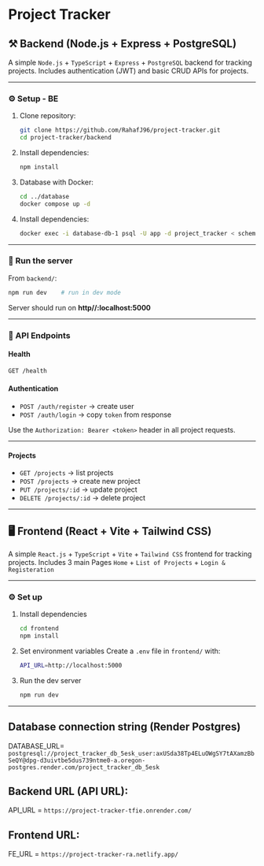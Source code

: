 # Project Tracker 

## ⚒️ Backend (Node.js + Express + PostgreSQL)

A simple `Node.js` + `TypeScript` + `Express` + `PostgreSQL` backend for tracking projects.
Includes authentication (JWT) and basic CRUD APIs for projects.

---


### ⚙️ Setup - BE

1. Clone repository:
   ```bash
   git clone https://github.com/RahafJ96/project-tracker.git
   cd project-tracker/backend
2. Install dependencies:
   ```bash
   npm install
3. Database with Docker:
   ```bash
   cd ../database
   docker compose up -d
4. Install dependencies:
   ```bash
   docker exec -i database-db-1 psql -U app -d project_tracker < schema.sql
---

### 🚀 Run the server
From `backend/`:
   ```bash
   npm run dev    # run in dev mode
   ```
Server should run on **http//:localhost:5000**

---

### 🧪 API Endpoints
#### Health
```bash
GET /health
```
#### Authentication
- `POST /auth/register` → create user
- `POST /auth/login` → copy `token` from response

Use the `Authorization: Bearer <token>` header in all project requests.

---

#### Projects
- `GET /projects` → list projects
- `POST /projects` → create new project
- `PUT /projects/:id` → update project
- `DELETE /projects/:id` → delete project
---


## 🖥️ Frontend (React + Vite + Tailwind CSS)

A simple `React.js` + `TypeScript` + `Vite` + `Tailwind CSS` frontend for tracking projects.
Includes 3 main Pages `Home` + `List of Projects` + `Login & Registeration`

---

### ⚙️ Set up
1. Install dependencies
   ```bash
   cd frontend
   npm install
   ```
2. Set environment variables
Create a `.env` file in `frontend/` with:
   ```bash
   API_URL=http://localhost:5000
   ```
3. Run the dev server
   ```bash
   npm run dev
   ```

---

## Database connection string (Render Postgres)
DATABASE_URL= `postgresql://project_tracker_db_5esk_user:axUSda38Tp4ELuOWgSY7tAXamzBbSeQY@dpg-d3uivtbe5dus739ntme0-a.oregon-postgres.render.com/project_tracker_db_5esk`

## Backend URL (API URL):
API_URL = `https://project-tracker-tfie.onrender.com/`

## Frontend URL:
FE_URL = `https://project-tracker-ra.netlify.app/`